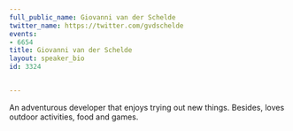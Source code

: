 ---
full_public_name: Giovanni van der Schelde
twitter_name: https://twitter.com/gvdschelde
events:
- 6654
title: Giovanni van der Schelde
layout: speaker_bio
id: 3324

---
An adventurous developer that enjoys trying out new things. Besides, loves outdoor activities, food and games.